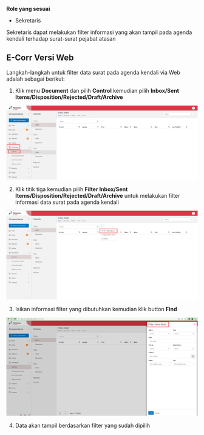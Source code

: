 **Role yang sesuai**

- Sekretaris

Sekretaris dapat melakukan filter informasi yang akan tampil pada agenda kendali terhadap surat-surat pejabat atasan

## **E-Corr Versi Web**

Langkah-langkah untuk filter data surat pada agenda kendali via Web adalah sebagai berikut:

1. Klik menu **Document** dan pilih **Control** kemudian pilih **Inbox/Sent Items/Disposition/Rejected/Draft/Archive**

![gambar](DocumentControl/DC_Web/AG1.png)

2. Klik titik tiga kemudian pilih **Filter Inbox/Sent Items/Disposition/Rejected/Draft/Archive** untuk melakukan filter informasi data surat pada agenda kendali

![gambar](DocumentControl/DC_Web/AG2.png)

3. Isikan informasi filter yang dibutuhkan kemudian klik button  **Find**

![gambar](DocumentControl/DC_Web/AG3.png)

4. Data akan tampil berdasarkan filter yang sudah dipilih
 

